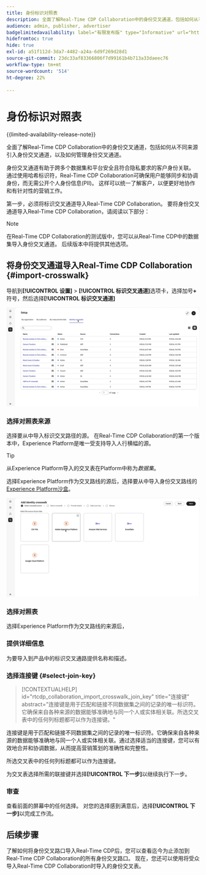 ```yaml
---
title: 身份标识对照表
description: 全面了解Real-Time CDP Collaboration中的身份交叉通道，包括如何从不同来源引入身份交叉通道，以及如何管理身份交叉通道
audience: admin, publisher, advertiser
badgelimitedavailability: label="有限发布版" type="Informative" url="https://helpx.adobe.com/cn/legal/product-descriptions/real-time-customer-data-platform-collaboration.html newtab=true"
hidefromtoc: true
hide: true
exl-id: a51f112d-3da7-4482-a24a-6d9f269d28d1
source-git-commit: 23dc33af83366806f7d99161b4b713a33daeec76
workflow-type: tm+mt
source-wordcount: '514'
ht-degree: 22%

---
```


# 身份标识对照表

{{limited-availability-release-note}}

全面了解Real-Time CDP Collaboration中的身份交叉通道，包括如何从不同来源引入身份交叉通道，以及如何管理身份交叉通道。

身份交叉通道有助于跨多个数据集和平台安全且符合隐私要求的客户身份关联。 通过使用哈希标识符，Real-Time CDP Collaboration可确保用户能够同步和协调身份，而无需公开个人身份信息(PII)。 这样可以统一了解客户，以便更好地协作和有针对性的营销工作。

<!--
In Real-Time CDP Collaboration, use identity crosswalks alongside your audiences by [TODO] insert material here. 
-->


第一步，必须将标识交叉通道导入Real-Time CDP Collaboration。 要将身份交叉通道导入Real-Time CDP Collaboration，请阅读以下部分：

>[!NOTE]
>
>在Real-Time CDP Collaboration的测试版中，您可以从Real-Time CDP中的数据集导入身份交叉通道。 后续版本中将提供其他选项。

## 将身份交叉通道导入Real-Time CDP Collaboration {#import-crosswalk}

导航到&#x200B;**[!UICONTROL 设置]** > **[!UICONTROL 标识交叉通道]**&#x200B;选项卡，选择加号&#x200B;**+**&#x200B;符号，然后选择&#x200B;**[!UICONTROL 标识交叉通道]**

![如何进入屏幕添加身份交叉路线的录制](/help/assets/setup/identity-crosswalks/import-identity-crosswalk.gif)

### 选择对照表来源

选择要从中导入标识交叉路径的源。 在Real-Time CDP Collaboration的第一个版本中，Experience Platform是唯一受支持导入人行横幅的源。

>[!TIP]
>
>从Experience Platform导入的交叉表在Platform中称为&#x200B;*数据集*。

选择Experience Platform作为交叉路线的源后，选择要从中导入身份交叉路线的[Experience Platform沙盒](https://experienceleague.adobe.com/zh-hans/docs/experience-platform/sandbox/home)。

![有关如何选择交叉通路源的录制](/help/assets/setup/identity-crosswalks/select-crosswalk-source.gif)

### 选择对照表

选择Experience Platform作为交叉路线的来源后，

### 提供详细信息

为要导入到产品中的标识交叉通路提供名称和描述。

### 选择连接键 {#select-join-key}

>[!CONTEXTUALHELP]
>id="rtcdp_collaboration_import_crosswalk_join_key"
>title="连接键"
>abstract="连接键是用于匹配和链接不同数据集之间的记录的唯一标识符。它确保来自各种来源的数据能够准确地与同一个人或实体相关联。所选交叉表中的任何列标题都可以作为连接键。"

连接键是用于匹配和链接不同数据集之间的记录的唯一标识符。它确保来自各种来源的数据能够准确地与同一个人或实体相关联。通过选择适当的连接键，您可以有效地合并和协调数据，从而提高营销策划的准确性和完整性。

所选交叉表中的任何列标题都可以作为连接键。

为交叉表选择所需的联接键并选择&#x200B;**[!UICONTROL 下一步]**&#x200B;以继续执行下一步。

### 审查

查看前面的屏幕中的任何选择。 对您的选择感到满意后，选择&#x200B;**[!UICONTROL 下一步]**&#x200B;以完成工作流。

## 后续步骤

了解如何将身份交叉路口导入Real-Time CDP后，您可以查看迄今为止添加到Real-Time CDP Collaboration的所有身份交叉路口。 现在，您还可以使用将受众导入Real-Time CDP Collaboration时导入的身份交叉表。
